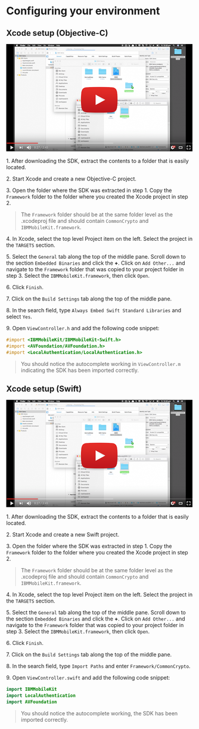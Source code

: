 # Configuring your environment

## Xcode setup (Objective-C)

[![Link to video instructions](../res/youtube-ios.png)](https://youtu.be/cobIHxXfdrk)

1\. After downloading the SDK, extract the contents to a folder that is easily located.
 
2\. Start Xcode and create a new Objective-C project.

3\. Open the folder where the SDK was extracted in step 1.  Copy the `Framework` folder to the folder where you created the Xcode project in step 2. 
>The `Framework` folder should be at the same folder level as the .xcodeproj file and should contain `CommonCrypto` and `IBMMobileKit.framework`.

4\. In Xcode, select the top level Project item on the left.  Select the project in the `TARGETS` section.

5\. Select the `General` tab along the top of the middle pane.  Scroll down to the section `Embedded Binaries` and click the **+**.   Click on `Add Other...` and navigate to the `Framework` folder that was copied to your project folder in step 3. Select the `IBMMobileKit.framework`, then click `Open`.

6\. Click `Finish`.

7\. Click on the `Build Settings` tab along the top of the middle pane.

8\. In the search field, type `Always Embed Swift Standard Libraries` and select `Yes`.

9\. Open `ViewController.h` and add the following code snippet:

```objective-c
#import <IBMMobileKit/IBMMobileKit-Swift.h>
#import <AVFoundation/AVFoundation.h>
#import <LocalAuthentication/LocalAuthentication.h>
```
>You should notice the autocomplete working in `ViewController.m` indicating the SDK has been imported correctly.


## Xcode setup (Swift)

[![Link to video instructions](../res/youtube-ios.png)](https://youtu.be/1HdSfuJLXBk)


1\. After downloading the SDK, extract the contents to a folder that is easily located.
 
2\. Start Xcode and create a new Swift project.

3\. Open the folder where the SDK was extracted in step 1.  Copy the `Framework` folder to the folder where you created the Xcode project in step 2. 
>The `Framework` folder should be at the same folder level as the .xcodeproj file and should contain `CommonCrypto` and `IBMMobileKit.framework`.

4\. In Xcode, select the top level Project item on the left.  Select the project in the `TARGETS` section.

5\. Select the `General` tab along the top of the middle pane.  Scroll down to the section `Embedded Binaries` and click the **+**.   Click on `Add Other...` and navigate to the `Framework` folder that was copied to your project folder in step 3. Select the `IBMMobileKit.framework`, then click `Open`.

6\. Click `Finish`.

7\. Click on the `Build Settings` tab along the top of the middle pane.

8\. In the search field, type `Import Paths` and enter `Framework/CommonCrypto`.

9\. Open `ViewController.swift` and add the following code snippet:

```swift
import IBMMobileKit
import LocalAuthentication
import AVFoundation
```
>You should notice the autocomplete working, the SDK has been imported correctly.
